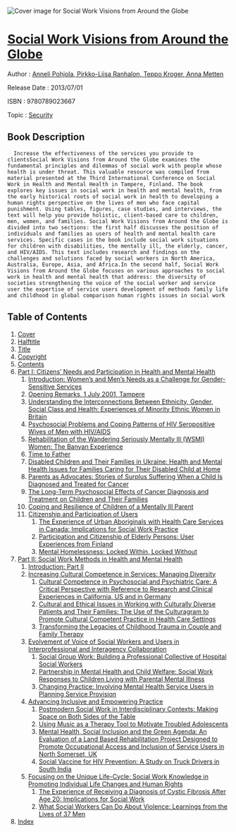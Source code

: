 ![Cover image for Social Work Visions from Around the Globe](https://imgdetail.ebookreading.net/cover/cover/security/EB9780789023667.jpg)

[Social Work Visions from Around the Globe](https://ebookreading.net/view/book/Social+Work+Visions+from+Around+the+Globe-EB9780789023667_1.html "Social Work Visions from Around the Globe")
====================================================================================================================

Author : [Anneli Pohjola](https://ebookreading.net/search/author/Anneli+Pohjola),[ Pirkko-Liisa Ranhalon](https://ebookreading.net/search/author/+Pirkko-Liisa+Ranhalon),[ Teppo Kroger](https://ebookreading.net/search/author/+Teppo+Kroger),[ Anna Metten](https://ebookreading.net/search/author/+Anna+Metten)

Release Date : 2013/07/01

ISBN : 9780789023667

Topic : [Security](https://ebookreading.net/search/category/security)

Book Description
-----------------

      Increase the effectiveness of the services you provide to clientsSocial Work Visions from Around the Globe examines the fundamental principles and dilemmas of social work with people whose health is under threat. This valuable resource was compiled from material presented at the Third International Conference on Social Work in Health and Mental Health in Tampere, Finland. The book explores key issues in social work in health and mental health, from the early historical roots of social work in health to developing a human rights perspective on the lives of men who face capital punishment. Using tables, figures, case studies, and interviews, the text will help you provide holistic, client-based care to children, men, women, and families. Social Work Visions from Around the Globe is divided into two sections: the first half discusses the position of individuals and families as users of health and mental health care services. Specific cases in the book include social work situations for children with disabilities, the mentally ill, the elderly, cancer, and HIV/AIDS. This text includes research and findings on the challenges and solutions faced by social workers in North America, Australia, Europe, Asia, and Africa.In the second half, Social Work Visions from Around the Globe focuses on various approaches to social work in health and mental health that address: the diversity of societies strengthening the voice of the social worker and service user the expertise of service users development of methods family life and childhood in global comparison human rights issues in social work
Table of Contents
-----------------

1. [Cover](https://ebookreading.net/view/book/Social+Work+Visions+from+Around+the+Globe-EB9780789023667_1.html)
1. [Halftitle](https://ebookreading.net/view/book/Social+Work+Visions+from+Around+the+Globe-EB9780789023667_2.html)
1. [Title](https://ebookreading.net/view/book/Social+Work+Visions+from+Around+the+Globe-EB9780789023667_5.html)
1. [Copyright](https://ebookreading.net/view/book/Social+Work+Visions+from+Around+the+Globe-EB9780789023667_6.html)
1. [Contents](https://ebookreading.net/view/book/Social+Work+Visions+from+Around+the+Globe-EB9780789023667_8.html)
1. [Part I: Citizens’ Needs and Participation in Health and Mental Health](https://ebookreading.net/view/book/Social+Work+Visions+from+Around+the+Globe-EB9780789023667_9.html)
    1. [Introduction: Women’s and Men’s Needs as a Challenge for Gender-Sensitive Services](https://ebookreading.net/view/book/Social+Work+Visions+from+Around+the+Globe-EB9780789023667_10.html)
    1. [Opening Remarks, 1 July 2001, Tampere](https://ebookreading.net/view/book/Social+Work+Visions+from+Around+the+Globe-EB9780789023667_11.html)
    1. [Understanding the Interconnections Between Ethnicity, Gender, Social Class and Health: Experiences of Minority Ethnic Women in Britain](https://ebookreading.net/view/book/Social+Work+Visions+from+Around+the+Globe-EB9780789023667_12.html)
    1. [Psychosocial Problems and Coping Patterns of HIV Seropositive Wives of Men with HIV/AIDS](https://ebookreading.net/view/book/Social+Work+Visions+from+Around+the+Globe-EB9780789023667_13.html)
    1. [Rehabilitation of the Wandering Seriously Mentally Ill (WSMI) Women: The Banyan Experience](https://ebookreading.net/view/book/Social+Work+Visions+from+Around+the+Globe-EB9780789023667_14.html)
    1. [Time to Father](https://ebookreading.net/view/book/Social+Work+Visions+from+Around+the+Globe-EB9780789023667_15.html)
    1. [Disabled Children and Their Families in Ukraine: Health and Mental Health Issues for Families Caring for Their Disabled Child at Home](https://ebookreading.net/view/book/Social+Work+Visions+from+Around+the+Globe-EB9780789023667_16.html)
    1. [Parents as Advocates: Stories of Surplus Suffering When a Child Is Diagnosed and Treated for Cancer](https://ebookreading.net/view/book/Social+Work+Visions+from+Around+the+Globe-EB9780789023667_17.html)
    1. [The Long-Term Psychosocial Effects of Cancer Diagnosis and Treatment on Children and Their Families](https://ebookreading.net/view/book/Social+Work+Visions+from+Around+the+Globe-EB9780789023667_18.html)
    1. [Coping and Resilience of Children of a Mentally Ill Parent](https://ebookreading.net/view/book/Social+Work+Visions+from+Around+the+Globe-EB9780789023667_19.html)
    1. [Citizenship and Participation of Users](https://ebookreading.net/view/book/Social+Work+Visions+from+Around+the+Globe-EB9780789023667_20.html#ch-010)
        1. [The Experience of Urban Aboriginals with Health Care Services in Canada: Implications for Social Work Practice](https://ebookreading.net/view/book/Social+Work+Visions+from+Around+the+Globe-EB9780789023667_20.html)
        1. [Participation and Citizenship of Elderly Persons: User Experiences from Finland](https://ebookreading.net/view/book/Social+Work+Visions+from+Around+the+Globe-EB9780789023667_21.html)
        1. [Mental Homelessness: Locked Within, Locked Without](https://ebookreading.net/view/book/Social+Work+Visions+from+Around+the+Globe-EB9780789023667_22.html)
1. [Part II: Social Work Methods in Health and Mental Health](https://ebookreading.net/view/book/Social+Work+Visions+from+Around+the+Globe-EB9780789023667_23.html)
    1. [Introduction: Part II](https://ebookreading.net/view/book/Social+Work+Visions+from+Around+the+Globe-EB9780789023667_24.html)
    1. [Increasing Cultural Competence in Services: Managing Diversity](https://ebookreading.net/view/book/Social+Work+Visions+from+Around+the+Globe-EB9780789023667_25.html#ch-014)
        1. [Cultural Competence in Psychosocial and Psychiatric Care: A Critical Perspective with Reference to Research and Clinical Experiences in California, US and in Germany](https://ebookreading.net/view/book/Social+Work+Visions+from+Around+the+Globe-EB9780789023667_25.html)
        1. [Cultural and Ethical Issues in Working with Culturally Diverse Patients and Their Families: The Use of the Culturagram to Promote Cultural Competent Practice in Health Care Settings](https://ebookreading.net/view/book/Social+Work+Visions+from+Around+the+Globe-EB9780789023667_26.html)
        1. [Transforming the Legacies of Childhood Trauma in Couple and Family Therapy](https://ebookreading.net/view/book/Social+Work+Visions+from+Around+the+Globe-EB9780789023667_27.html)
    1. [Evolvement of Voice of Social Workers and Users in Interprofessional and Interagency Collaboration](https://ebookreading.net/view/book/Social+Work+Visions+from+Around+the+Globe-EB9780789023667_28.html#ch-017)
        1. [Social Group Work: Building a Professional Collective of Hospital Social Workers](https://ebookreading.net/view/book/Social+Work+Visions+from+Around+the+Globe-EB9780789023667_28.html)
        1. [Partnership in Mental Health and Child Welfare: Social Work Responses to Children Living with Parental Mental Illness](https://ebookreading.net/view/book/Social+Work+Visions+from+Around+the+Globe-EB9780789023667_30.html)
        1. [Changing Practice: Involving Mental Health Service Users in Planning Service Provision](https://ebookreading.net/view/book/Social+Work+Visions+from+Around+the+Globe-EB9780789023667_31.html)
    1. [Advancing Inclusive and Empowering Practice](https://ebookreading.net/view/book/Social+Work+Visions+from+Around+the+Globe-EB9780789023667_32.html#ch-020)
        1. [Postmodern Social Work in Interdisciplinary Contexts: Making Space on Both Sides of the Table](https://ebookreading.net/view/book/Social+Work+Visions+from+Around+the+Globe-EB9780789023667_32.html)
        1. [Using Music as a Therapy Tool to Motivate Troubled Adolescents](https://ebookreading.net/view/book/Social+Work+Visions+from+Around+the+Globe-EB9780789023667_33.html)
        1. [Mental Health, Social Inclusion and the Green Agenda: An Evaluation of a Land Based Rehabilitation Project Designed to Promote Occupational Access and Inclusion of Service Users in North Somerset, UK](https://ebookreading.net/view/book/Social+Work+Visions+from+Around+the+Globe-EB9780789023667_34.html)
        1. [Social Vaccine for HIV Prevention: A Study on Truck Drivers in South India](https://ebookreading.net/view/book/Social+Work+Visions+from+Around+the+Globe-EB9780789023667_35.html)
    1. [Focusing on the Unique Life-Cycle: Social Work Knowledge in Promoting Individual Life Changes and Human Rights](https://ebookreading.net/view/book/Social+Work+Visions+from+Around+the+Globe-EB9780789023667_36.html#ch-024)
        1. [The Experience of Receiving a Diagnosis of Cystic Fibrosis After Age 20: Implications for Social Work](https://ebookreading.net/view/book/Social+Work+Visions+from+Around+the+Globe-EB9780789023667_36.html)
        1. [What Social Workers Can Do About Violence: Learnings from the Lives of 37 Men](https://ebookreading.net/view/book/Social+Work+Visions+from+Around+the+Globe-EB9780789023667_37.html)
1. [Index](https://ebookreading.net/view/book/Social+Work+Visions+from+Around+the+Globe-EB9780789023667_0.html)
